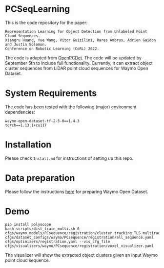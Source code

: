 

# PCSeqLearning

This is the code repository for the paper:

```
Representation Learning for Object Detection from Unlabeled Point Cloud Sequences.
Xiangru Huang, Yue Wang, Vitor Guizilini, Rares Ambrus, Adrien Gaidon and Justin Solomon.
Conference on Robotic Learning (CoRL) 2022.
```

The code is adapted from [OpenPCDet](https://github.com/open-mmlab/OpenPCDet). The code will be updated by September 5th to include full functionality. Currently, it can extract object cluster sequences from LiDAR point cloud sequences for Waymo Open Dataset.

# System Requirements

The code has been tested with the following (major) environment dependencies:
```
waymo-open-dataset-tf-2-5-0==1.4.3
torch==1.13.1+cu117
```

# Installation

Please check `Install.md` for instructions of setting up this repo. 

# Data preparation
Please follow the instructions [here](https://github.com/xiangruhuang/PCSeqLearning/blob/main/docs/GETTING_STARTED.md) for preparing Waymo Open Dataset.

# Demo
```
pip install polyscope
bash scripts/dist_train_multi.sh 0 cfgs/waymo_models/PCsequence/registration/cluster_tracking_TLS_multiradius_every8.yaml cfgs/dataset_configs/waymo/PCsequence/registration/all_sequence.yaml cfgs/optimizers/registration.yaml --vis_cfg_file cfgs/visualizers/waymo/PCsequence/registration/voxel_visualizer.yaml
```

The visualizer will show the extracted object clusters given an input Waymo point cloud sequence.
